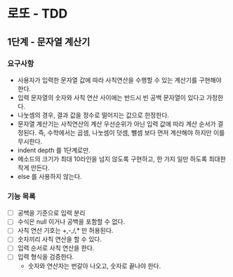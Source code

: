 # 로또 - TDD
## 1단계 - 문자열 계산기
### 요구사항
- 사용자가 입력한 문자열 값에 따라 사칙연산을 수행할 수 있는 계산기를 구현해야 한다.
- 입력 문자열의 숫자와 사칙 연산 사이에는 반드시 빈 공백 문자열이 있다고 가정한다.
- 나눗셈의 경우, 결과 값을 정수로 떨어지는 값으로 한정한다. 
- 문자열 계산기는 사칙연산의 계산 우선순위가 아닌 입력 값에 따라 계산 순서가 결정된다. 즉, 수학에서는 곱셈, 나눗셈이 덧셈, 뺄셈 보다 먼저 계산해야 하지만 이를 무시한다.
- indent depth 를 1단계로만.
- 메소드의 크기가 최대 10라인을 넘지 않도록 구현하고, 한 가지 일만 하도록 최대한 작게 만든다.
- else 를 사용하지 않는다.
### 기능 목록
- [ ] 공백을 기준으로 입력 분리
- [ ] 수식은 null 이거나 공백을 포함할 수 없다. 
- [ ] 사칙 연산 기호는 +,-,/,* 만 허용된다.
- [ ] 숫자끼리 사칙 연산을 할 수 있다.
- [ ] 입력 순서로 사칙 연산을 한다. 
- [ ] 입력 형식을 검증한다.
  - 숫자와 연산자는 번갈아 나오고, 숫자로 끝나야 한다.  
